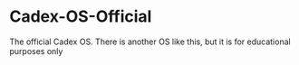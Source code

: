 # Cadex-OS-Official
 The official Cadex OS. There is another OS like this, but it is for educational purposes only
